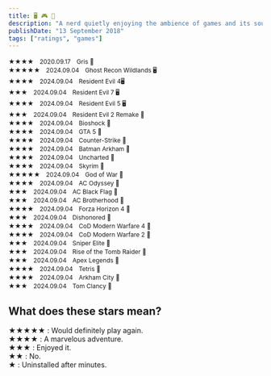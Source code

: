 ```yaml
---
title: 🖥️ 🎮 📱
description: "A nerd quietly enjoying the ambience of games and its soundtrack. WASD, SHIFT, SPACEBAR, F, R"
publishDate: "13 September 2018"
tags: ["ratings", "games"]
---
```



<span style="font-size: 12px;">★★★★</span> &nbsp; <span style="font-size: 12px;">2020.09.17</span> &nbsp; <span style="font-size: 12px;">Gris 📱</span><br>
<span style="font-size: 12px;">★★★★★</span> &nbsp; <span style="font-size: 12px;">2024.09.04</span> &nbsp; <span style="font-size: 12px;">Ghost Recon Wildlands 🖥️ </span><br>
<span style="font-size: 12px;">★★★★</span> &nbsp; <span style="font-size: 12px;">2024.09.04</span> &nbsp; <span style="font-size: 12px;">Resident Evil 4🖥️ </span><br>
<span style="font-size: 12px;">★★★</span> &nbsp; <span style="font-size: 12px;">2024.09.04</span> &nbsp; <span style="font-size: 12px;">Resident Evil 7 🖥️ </span><br>
<span style="font-size: 12px;">★★★★</span> &nbsp; <span style="font-size: 12px;">2024.09.04</span> &nbsp; <span style="font-size: 12px;">Resident Evil 5  🖥️</span><br>
<span style="font-size: 12px;">★★★</span> &nbsp; <span style="font-size: 12px;">2024.09.04</span> &nbsp; <span style="font-size: 12px;">Resident Evil 2 Remake 📱</span><br>
<span style="font-size: 12px;">★★★★</span> &nbsp; <span style="font-size: 12px;">2024.09.04</span> &nbsp; <span style="font-size: 12px;">Bioshock 📱</span><br>
<span style="font-size: 12px;">★★★★</span> &nbsp; <span style="font-size: 12px;">2024.09.04</span> &nbsp; <span style="font-size: 12px;">GTA 5 📱</span><br>
<span style="font-size: 12px;">★★★★</span> &nbsp; <span style="font-size: 12px;">2024.09.04</span> &nbsp; <span style="font-size: 12px;">Counter-Strike 📱</span><br>
<span style="font-size: 12px;">★★★★</span> &nbsp; <span style="font-size: 12px;">2024.09.04</span> &nbsp; <span style="font-size: 12px;">Batman Arkham 📱</span><br>
<span style="font-size: 12px;">★★★★</span> &nbsp; <span style="font-size: 12px;">2024.09.04</span> &nbsp; <span style="font-size: 12px;">Uncharted 📱</span><br>
<span style="font-size: 12px;">★★★★</span> &nbsp; <span style="font-size: 12px;">2024.09.04</span> &nbsp; <span style="font-size: 12px;">Skyrim 📱</span><br>
<span style="font-size: 12px;">★★★★★</span> &nbsp; <span style="font-size: 12px;">2024.09.04</span> &nbsp; <span style="font-size: 12px;">God of War 📱</span><br>
<span style="font-size: 12px;">★★★★</span> &nbsp; <span style="font-size: 12px;">2024.09.04</span> &nbsp; <span style="font-size: 12px;">AC Odyssey 📱</span><br>
<span style="font-size: 12px;">★★★</span> &nbsp; <span style="font-size: 12px;">2024.09.04</span> &nbsp; <span style="font-size: 12px;">AC Black Flag 📱</span><br>
<span style="font-size: 12px;">★★★</span> &nbsp; <span style="font-size: 12px;">2024.09.04</span> &nbsp; <span style="font-size: 12px;">AC Brotherhood 📱</span><br>
<span style="font-size: 12px;">★★★★</span> &nbsp; <span style="font-size: 12px;">2024.09.04</span> &nbsp; <span style="font-size: 12px;">Forza Horizon 4 📱</span><br>
<span style="font-size: 12px;">★★★</span> &nbsp; <span style="font-size: 12px;">2024.09.04</span> &nbsp; <span style="font-size: 12px;">Dishonored 📱</span><br>
<span style="font-size: 12px;">★★★★</span> &nbsp; <span style="font-size: 12px;">2024.09.04</span> &nbsp; <span style="font-size: 12px;">CoD Modern Warfare 4 📱</span><br>
<span style="font-size: 12px;">★★★★</span> &nbsp; <span style="font-size: 12px;">2024.09.04</span> &nbsp; <span style="font-size: 12px;">CoD Modern Warfare 2 📱</span><br>
<span style="font-size: 12px;">★★★</span> &nbsp; <span style="font-size: 12px;">2024.09.04</span> &nbsp; <span style="font-size: 12px;">Sniper Elite 📱</span><br>
<span style="font-size: 12px;">★★★</span> &nbsp; <span style="font-size: 12px;">2024.09.04</span> &nbsp; <span style="font-size: 12px;">Rise of the Tomb Raider 📱</span><br>
<span style="font-size: 12px;">★★★</span> &nbsp; <span style="font-size: 12px;">2024.09.04</span> &nbsp; <span style="font-size: 12px;">Apex Legends 📱</span><br>
<span style="font-size: 12px;">★★★★</span> &nbsp; <span style="font-size: 12px;">2024.09.04</span> &nbsp; <span style="font-size: 12px;">Tetris 📱</span><br>
<span style="font-size: 12px;">★★★★</span> &nbsp; <span style="font-size: 12px;">2024.09.04</span> &nbsp; <span style="font-size: 12px;">Arkham City 📱</span><br>
<span style="font-size: 12px;">★★★</span> &nbsp; <span style="font-size: 12px;">2024.09.04</span> &nbsp; <span style="font-size: 12px;">Tom Clancy 📱</span>







## What does these stars mean?
★★★★★ : Would definitely play again.<br>
★★★★ : A marvelous adventure.<br>
★★★ : Enjoyed it.<br>
★★ : No.<br>
★ : Uninstalled after minutes.
